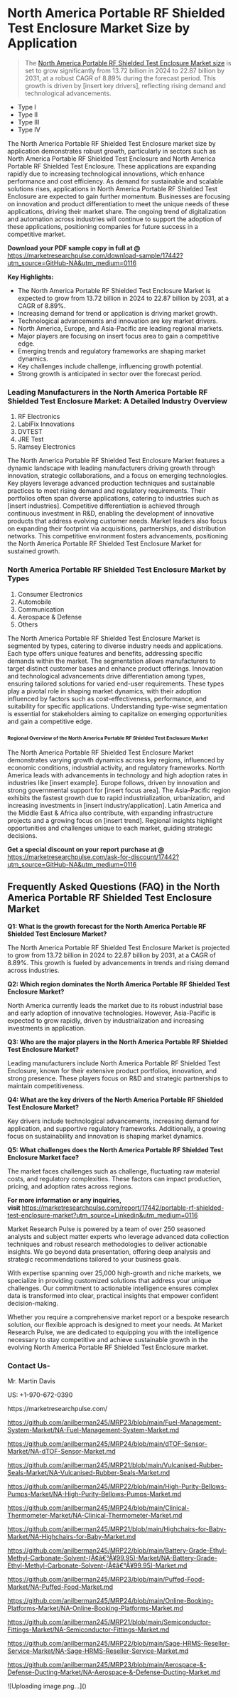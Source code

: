 <h1>North America Portable RF Shielded Test Enclosure Market&nbsp;Size by Application</h1><blockquote><p>The <a href="https://marketresearchpulse.com/download-sample/17442?utm_source=GitHub-NA&amp;utm_medium=0116">North America Portable RF Shielded Test Enclosure Market size</a> is set to grow significantly from 13.72 billion in 2024 to 22.87 billion by 2031, at a robust CAGR of 8.89% during the forecast period. This growth is driven by [insert key drivers], reflecting rising demand and technological advancements.</p></blockquote><ul><li>Type I<li> Type II<li> Type III<li> Type IV</li></ul><p>The North America Portable RF Shielded Test Enclosure market size by application demonstrates robust growth, particularly in sectors such as North America Portable RF Shielded Test Enclosure and North America Portable RF Shielded Test Enclosure. These applications are expanding rapidly due to increasing technological innovations, which enhance performance and cost efficiency. As demand for sustainable and scalable solutions rises, applications in North America Portable RF Shielded Test Enclosure are expected to gain further momentum. Businesses are focusing on innovation and product differentiation to meet the unique needs of these applications, driving their market share. The ongoing trend of digitalization and automation across industries will continue to support the adoption of these applications, positioning companies for future success in a competitive market.</p><p><strong>Download your PDF sample copy in full at @ </strong><a href="https://marketresearchpulse.com/download-sample/17442?utm_source=GitHub-NA&amp;utm_medium=0116">https://marketresearchpulse.com/download-sample/17442?utm_source=GitHub-NA&amp;utm_medium=0116</a></p><p><strong>Key Highlights: </strong></p><ul><li>The North America Portable RF Shielded Test Enclosure Market is expected to grow from 13.72 billion in 2024 to 22.87 billion by 2031, at a CAGR of 8.89%.</li><li>Increasing demand for trend or application is driving market growth.</li><li>Technological advancements and innovation are key market drivers.</li><li>North America, Europe, and Asia-Pacific are leading regional markets.</li><li>Major players are focusing on insert focus area to gain a competitive edge.</li><li>Emerging trends and regulatory frameworks are shaping market dynamics.</li><li>Key challenges include challenge, influencing growth potential.</li><li>Strong growth is anticipated in sector over the forecast period.</li></ul><h3>Leading Manufacturers in the North America Portable RF Shielded Test Enclosure Market: A Detailed Industry Overview</h3><ol><li>RF Electronics</li><li>LabiFix Innovations</li><li>DVTEST</li><li>JRE Test</li><li>Ramsey Electronics</li></ol><div class="flex max-w-full flex-col flex-grow"><div class="min-h-8 text-message flex w-full flex-col items-end gap-2 whitespace-normal break-words [.text-message+&amp;]:mt-5" dir="auto" data-message-author-role="assistant" data-message-id="fd8432e4-4910-450d-b182-61b7bfb0a01f" data-message-model-slug="gpt-4o"><div class="flex w-full flex-col gap-1 empty:hidden first:pt-[3px]"><div class="markdown prose w-full break-words dark:prose-invert light"><p>The North America Portable RF Shielded Test Enclosure Market features a dynamic landscape with leading manufacturers driving growth through innovation, strategic collaborations, and a focus on emerging technologies. Key players leverage advanced production techniques and sustainable practices to meet rising demand and regulatory requirements. Their portfolios often span diverse applications, catering to industries such as [insert industries]. Competitive differentiation is achieved through continuous investment in R&amp;D, enabling the development of innovative products that address evolving customer needs. Market leaders also focus on expanding their footprint via acquisitions, partnerships, and distribution networks. This competitive environment fosters advancements, positioning the North America Portable RF Shielded Test Enclosure Market for sustained growth.</p></div></div></div></div><h3>North America Portable RF Shielded Test Enclosure Market by Types</h3><ol><li>Consumer Electronics<li> Automobile<li> Communication<li> Aerospace & Defense<li> Others</li></ol><div class="flex max-w-full flex-col flex-grow"><div class="min-h-8 text-message flex w-full flex-col items-end gap-2 whitespace-normal break-words [.text-message+&amp;]:mt-5" dir="auto" data-message-author-role="assistant" data-message-id="084470be-0bb7-4664-bddf-5156b4f41249" data-message-model-slug="gpt-4o-mini"><div class="flex w-full flex-col gap-1 empty:hidden first:pt-[3px]"><div class="markdown prose w-full break-words dark:prose-invert light"><p>The North America Portable RF Shielded Test Enclosure Market is segmented by types, catering to diverse industry needs and applications. Each type offers unique features and benefits, addressing specific demands within the market. The segmentation allows manufacturers to target distinct customer bases and enhance product offerings. Innovation and technological advancements drive differentiation among types, ensuring tailored solutions for varied end-user requirements. These types play a pivotal role in shaping market dynamics, with their adoption influenced by factors such as cost-effectiveness, performance, and suitability for specific applications. Understanding type-wise segmentation is essential for stakeholders aiming to capitalize on emerging opportunities and gain a competitive edge.</p></div></div></div></div><h3><span style="font-size: 11px;">Regional Overview of the North America Portable RF Shielded Test Enclosure Market</span></h3><div class="flex max-w-full flex-col flex-grow"><div class="min-h-8 text-message flex w-full flex-col items-end gap-2 whitespace-normal break-words [.text-message+&amp;]:mt-5" dir="auto" data-message-author-role="assistant" data-message-id="e9038762-ce64-4e30-91c9-9bd413514231" data-message-model-slug="gpt-4o-mini"><div class="flex w-full flex-col gap-1 empty:hidden first:pt-[3px]"><div class="markdown prose w-full break-words dark:prose-invert light"><p>The North America Portable RF Shielded Test Enclosure Market demonstrates varying growth dynamics across key regions, influenced by economic conditions, industrial activity, and regulatory frameworks. North America leads with advancements in technology and high adoption rates in industries like [insert example]. Europe follows, driven by innovation and strong governmental support for [insert focus area]. The Asia-Pacific region exhibits the fastest growth due to rapid industrialization, urbanization, and increasing investments in [insert industry/application]. Latin America and the Middle East &amp; Africa also contribute, with expanding infrastructure projects and a growing focus on [insert trend]. Regional insights highlight opportunities and challenges unique to each market, guiding strategic decisions.</p></div></div></div></div><p><strong>Get a special discount on your report purchase at @ </strong><a href="https://marketresearchpulse.com/ask-for-discount/17442?utm_source=GitHub-NA&amp;utm_medium=0116">https://marketresearchpulse.com/ask-for-discount/17442?utm_source=GitHub-NA&amp;utm_medium=0116</a></p><h2>Frequently Asked Questions (FAQ) in the North America Portable RF Shielded Test Enclosure Market</h2><p><strong>Q1: What is the growth forecast for the North America Portable RF Shielded Test Enclosure Market?</strong></p><p>The North America Portable RF Shielded Test Enclosure Market is projected to grow from 13.72 billion in 2024 to 22.87 billion by 2031, at a CAGR of 8.89%. This growth is fueled by advancements in trends and rising demand across industries.</p><p><strong>Q2: Which region dominates the North America Portable RF Shielded Test Enclosure Market?</strong></p><p>North America currently leads the market due to its robust industrial base and early adoption of innovative technologies. However, Asia-Pacific is expected to grow rapidly, driven by industrialization and increasing investments in application.</p><p><strong>Q3: Who are the major players in the North America Portable RF Shielded Test Enclosure Market?</strong></p><p>Leading manufacturers include North America Portable RF Shielded Test Enclosure, known for their extensive product portfolios, innovation, and strong presence. These players focus on R&amp;D and strategic partnerships to maintain competitiveness.</p><p><strong>Q4: What are the key drivers of the North America Portable RF Shielded Test Enclosure Market?</strong></p><p>Key drivers include technological advancements, increasing demand for application, and supportive regulatory frameworks. Additionally, a growing focus on sustainability and innovation is shaping market dynamics.</p><p><strong>Q5: What challenges does the North America Portable RF Shielded Test Enclosure Market face?</strong></p><p>The market faces challenges such as challenge, fluctuating raw material costs, and regulatory complexities. These factors can impact production, pricing, and adoption rates across regions.</p><p><strong>For more information or any inquiries, visit&nbsp;</strong><a href="https://marketresearchpulse.com/report/17442/portable-rf-shielded-test-enclosure-market?utm_source=Linkedin&utm_medium=0116">https://marketresearchpulse.com/report/17442/portable-rf-shielded-test-enclosure-market?utm_source=Linkedin&utm_medium=0116</a></p><p>Market Research Pulse is powered by a team of over 250 seasoned analysts and subject matter experts who leverage advanced data collection techniques and robust research methodologies to deliver actionable insights. We go beyond data presentation, offering deep analysis and strategic recommendations tailored to your business goals.</p><p>With expertise spanning over 25,000 high-growth and niche markets, we specialize in providing customized solutions that address your unique challenges. Our commitment to actionable intelligence ensures complex data is transformed into clear, practical insights that empower confident decision-making.</p><p>Whether you require a comprehensive market report or a bespoke research solution, our flexible approach is designed to meet your needs. At Market Research Pulse, we are dedicated to equipping you with the intelligence necessary to stay competitive and achieve sustainable growth in the evolving North America Portable RF Shielded Test Enclosure market.</p><h3><strong>Contact Us-</strong></h3><p>Mr. Martin Davis</p><p>US: +1-970-672-0390</p><p>https://marketresearchpulse.com/</p><p><a href="https://github.com/anilberman245/MRP23/blob/main/Fuel-Management-System-Market/NA-Fuel-Management-System-Market.md">https://github.com/anilberman245/MRP23/blob/main/Fuel-Management-System-Market/NA-Fuel-Management-System-Market.md</a></p><p><a href="https://github.com/anilberman245/MRP24/blob/main/dTOF-Sensor-Market/NA-dTOF-Sensor-Market.md">https://github.com/anilberman245/MRP24/blob/main/dTOF-Sensor-Market/NA-dTOF-Sensor-Market.md</a></p><p><a href="https://github.com/anilberman245/MRP21/blob/main/Vulcanised-Rubber-Seals-Market/NA-Vulcanised-Rubber-Seals-Market.md">https://github.com/anilberman245/MRP21/blob/main/Vulcanised-Rubber-Seals-Market/NA-Vulcanised-Rubber-Seals-Market.md</a></p><p><a href="https://github.com/anilberman245/MRP22/blob/main/High-Purity-Bellows-Pumps-Market/NA-High-Purity-Bellows-Pumps-Market.md">https://github.com/anilberman245/MRP22/blob/main/High-Purity-Bellows-Pumps-Market/NA-High-Purity-Bellows-Pumps-Market.md</a></p><p><a href="https://github.com/anilberman245/MRP24/blob/main/Clinical-Thermometer-Market/NA-Clinical-Thermometer-Market.md">https://github.com/anilberman245/MRP24/blob/main/Clinical-Thermometer-Market/NA-Clinical-Thermometer-Market.md</a></p><p><a href="https://github.com/anilberman245/MRP21/blob/main/Highchairs-for-Baby-Market/NA-Highchairs-for-Baby-Market.md">https://github.com/anilberman245/MRP21/blob/main/Highchairs-for-Baby-Market/NA-Highchairs-for-Baby-Market.md</a></p><p><a href="https://github.com/anilberman245/MRP22/blob/main/Battery-Grade-Ethyl-Methyl-Carbonate-Solvent-(Ã¢â€°Â¥99.95)-Market/NA-Battery-Grade-Ethyl-Methyl-Carbonate-Solvent-(Ã¢â€°Â¥99.95)-Market.md">https://github.com/anilberman245/MRP22/blob/main/Battery-Grade-Ethyl-Methyl-Carbonate-Solvent-(Ã¢â€°Â¥99.95)-Market/NA-Battery-Grade-Ethyl-Methyl-Carbonate-Solvent-(Ã¢â€°Â¥99.95)-Market.md</a></p><p><a href="https://github.com/anilberman245/MRP23/blob/main/Puffed-Food-Market/NA-Puffed-Food-Market.md">https://github.com/anilberman245/MRP23/blob/main/Puffed-Food-Market/NA-Puffed-Food-Market.md</a></p><p><a href="https://github.com/anilberman245/MRP24/blob/main/Online-Booking-Platforms-Market/NA-Online-Booking-Platforms-Market.md">https://github.com/anilberman245/MRP24/blob/main/Online-Booking-Platforms-Market/NA-Online-Booking-Platforms-Market.md</a></p><p><a href="https://github.com/anilberman245/MRP21/blob/main/Semiconductor-Fittings-Market/NA-Semiconductor-Fittings-Market.md">https://github.com/anilberman245/MRP21/blob/main/Semiconductor-Fittings-Market/NA-Semiconductor-Fittings-Market.md</a></p><p><a href="https://github.com/anilberman245/MRP22/blob/main/Sage-HRMS-Reseller-Service-Market/NA-Sage-HRMS-Reseller-Service-Market.md">https://github.com/anilberman245/MRP22/blob/main/Sage-HRMS-Reseller-Service-Market/NA-Sage-HRMS-Reseller-Service-Market.md</a></p><p><a href="https://github.com/anilberman245/MRP23/blob/main/Aerospace-&-Defense-Ducting-Market/NA-Aerospace-&-Defense-Ducting-Market.md">https://github.com/anilberman245/MRP23/blob/main/Aerospace-&-Defense-Ducting-Market/NA-Aerospace-&-Defense-Ducting-Market.md</a></p>
![Uploading image.png…]()
